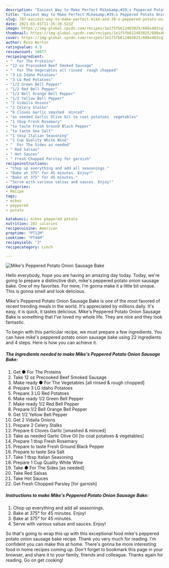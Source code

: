 ```yaml
---
description: "Easiest Way to Make Perfect Mike&amp;#39;s Peppered Potato Onion Sausage Bake"
title: "Easiest Way to Make Perfect Mike&amp;#39;s Peppered Potato Onion Sausage Bake"
slug: 787-easiest-way-to-make-perfect-mike-and-39-s-peppered-potato-onion-sausage-bake
date: 2021-03-01T11:35:28.523Z
image: https://img-global.cpcdn.com/recipes/1e1f5fb612483025/680x482cq70/mikes-peppered-potato-onion-sausage-bake-recipe-main-photo.jpg
thumbnail: https://img-global.cpcdn.com/recipes/1e1f5fb612483025/680x482cq70/mikes-peppered-potato-onion-sausage-bake-recipe-main-photo.jpg
cover: https://img-global.cpcdn.com/recipes/1e1f5fb612483025/680x482cq70/mikes-peppered-potato-onion-sausage-bake-recipe-main-photo.jpg
author: Rosa Norton
ratingvalue: 4.9
reviewcount: 10677
recipeingredient:
- "  For The Proteins"
- "12 oz Precooked Beef Smoked Sausage"
- "  For The Vegetables all rinsed  rough chopped"
- "3 LG Idaho Potatoes"
- "3 LG Red Potatoes"
- "1/2 Green Bell Pepper"
- "1/2 Red Bell Pepper"
- "1/2 Bell Orange Bell Pepper"
- "1/2 Yellow Bell Pepper"
- "2 Vidaila Onions"
- "2 Celery Stalks"
- "6 Cloves Garlic smashed  minced"
- "as needed Garlic Olive Oil to coat potatoes  vegetables"
- "1 tbsp Fresh Rosemary"
- "to taste Fresh Ground Black Pepper"
- "to taste Sea Salt"
- "1 tbsp Italian Seasoning"
- "1 Cup Quality White Wine"
- "  For The Sides as needed"
- " Red Salsas"
- " Hot Sauces"
- " Fresh Chopped Parsley for garnish"
recipeinstructions:
- "Chop up everything and add all seasonings."
- "Bake at 375° for 45 minutes. Enjoy!"
- "Bake at 375° for 45 minutes."
- "Serve with various salsas and sauces. Enjoy!"
categories:
- Recipe
tags:
- mikes
- peppered
- potato

katakunci: mikes peppered potato 
nutrition: 283 calories
recipecuisine: American
preptime: "PT12M"
cooktime: "PT46M"
recipeyield: "3"
recipecategory: Lunch

---
```



![Mike&#39;s Peppered Potato Onion Sausage Bake](https://img-global.cpcdn.com/recipes/1e1f5fb612483025/680x482cq70/mikes-peppered-potato-onion-sausage-bake-recipe-main-photo.jpg)

Hello everybody, hope you are having an amazing day today. Today, we're going to prepare a distinctive dish, mike&#39;s peppered potato onion sausage bake. One of my favorites. For mine, I'm gonna make it a little bit unique. This is gonna smell and look delicious.



Mike&#39;s Peppered Potato Onion Sausage Bake is one of the most favored of recent trending meals in the world. It's appreciated by millions daily. It's easy, it is quick, it tastes delicious. Mike&#39;s Peppered Potato Onion Sausage Bake is something that I've loved my whole life. They are nice and they look fantastic.


To begin with this particular recipe, we must prepare a few ingredients. You can have mike&#39;s peppered potato onion sausage bake using 22 ingredients and 4 steps. Here is how you can achieve it.

<!--inarticleads1-->

##### The ingredients needed to make Mike&#39;s Peppered Potato Onion Sausage Bake:

1. Get  ● For The Proteins
1. Take 12 oz Precooked Beef Smoked Sausage
1. Make ready  ● For The Vegetables [all rinsed &amp; rough chopped]
1. Prepare 3 LG Idaho Potatoes
1. Prepare 3 LG Red Potatoes
1. Make ready 1/2 Green Bell Pepper
1. Make ready 1/2 Red Bell Pepper
1. Prepare 1/2 Bell Orange Bell Pepper
1. Get 1/2 Yellow Bell Pepper
1. Get 2 Vidaila Onions
1. Prepare 2 Celery Stalks
1. Prepare 6 Cloves Garlic [smashed &amp; minced]
1. Take as needed Garlic Olive Oil [to coat potatoes &amp; vegetables]
1. Prepare 1 tbsp Fresh Rosemary
1. Prepare to taste Fresh Ground Black Pepper
1. Prepare to taste Sea Salt
1. Take 1 tbsp Italian Seasoning
1. Prepare 1 Cup Quality White Wine
1. Take  ● For The Sides [as needed]
1. Take  Red Salsas
1. Take  Hot Sauces
1. Get  Fresh Chopped Parsley [for garnish]




<!--inarticleads2-->

##### Instructions to make Mike&#39;s Peppered Potato Onion Sausage Bake:

1. Chop up everything and add all seasonings.
1. Bake at 375° for 45 minutes. Enjoy!
1. Bake at 375° for 45 minutes.
1. Serve with various salsas and sauces. Enjoy!




So that's going to wrap this up with this exceptional food mike&#39;s peppered potato onion sausage bake recipe. Thank you very much for reading. I'm confident you can make this at home. There's gonna be more interesting food in home recipes coming up. Don't forget to bookmark this page in your browser, and share it to your family, friends and colleague. Thanks again for reading. Go on get cooking!
